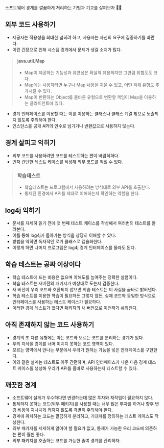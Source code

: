 소프트웨어 경계를 깔끔하게 처리하는 기법과 기교를 살펴보자 💁‍♀️
## 외부 코드 사용하기
- 제공자는 적용성을 최대한 넓히려 하고, 사용자는 자신의 요구에 집중하기를 바란다.
- 이런 긴장으로 인해 시스템 경계에서 문제가 생길 소지가 많다.
> #### java.util.Map
>- Map이 제공하는 기능성과 유연성은 확실히 유용하지만 그만큼 위험도도 크다.
>- Map에는 사용자라면 누구나 Map 내용을 지울 수 있고, 어떤 객체 유형도 추가시킬 수 있다.
>- Map이 반환하는 Object를 올바른 유형으로 변환할 책임이 Map을 이용하는 클라이언트에 있다.

- 경계 인터페이스를 이용할 때는 이를 이용하는 클래스나 클래스 계열 밖으로 노출되지 않도록 주의해야 한다.
- 인스턴스를 공개 API의 인수로 넘기거나 반환값으로 사용하지 않는다.

## 경계 살피고 익히기
- 외부 코드를 사용하려면 코드를 테스트하는 편이 바람직하다.
- 먼저 간단한 테스트 케이스를 작성해 외부 코드를 익힐 수 있다.
> ### 학습테스트
> - 학습테스트는 프로그램에서 사용하려는 방식대로 외부 API를 호출한다.
> - 통제된 환경에서 API를 제대로 이해하는지 확인하는 역할을 한다.
## log4j 익히기
- 문서를 자세히 읽기 전에 첫 번째 테스트 케이스를 작성해서 여러번의 테스트를 돌려본다.
- 이를 통해 log4j가 돌아가는 방식을 상당히 이해할 수 있다.
- 방법을 익히면 독자적인 로거 클래스로 캡슐화한다.
- 이렇게 하면 나머지 프로그램은 log4j 경계 인터페이스를 몰라도 된다.

## 학습 테스트는 공짜 이상이다
- 학습 테스트에 드는 비용은 없으며 이해도를 높여주는 정확한 실험이다.
- 학습 테스트는 새버전의 패키지가 예상대로 도는지 검증한다.
- 새 버전이 우리 코드와 호환되지 않으면 학습 테스트는 이 사실을 곧바로 밝혀낸다.
- 학습 테스트를 이용한 학습이 필요하든 그렇지 않든, 실제 코드와 동일한 방식으로 인터페이스를 사용하는 테스트 케이스가 필요하다.
- 이러한 경계 테스트가 있다면 패키지의 새 버전으로 이전하기 쉬워진다.
## 아직 존재하지 않는 코드 사용하기
- 경계의 또 다른 유형에는 아는 코드와 모르는 코드를 분리하는 경계가 있다.
- 우리 지식을 경계를 너머 미치지 못하는 코드 영역이 있다.
- 모르는 영역에서 만나는 부분에서 우리가 원하는 기능을 넣은 인터페이스를 구현한다.
- 이와 같은 설계는 테스트도 아주 간편하며, API 인터페이스가 나온 다음 경계 테스트 케이스를 생성해 우리가 API를 올바로 사용하는지 테스트할 수 있다.

## 깨끗한 경계
- 소프트웨어 설계가 우수하다면 변경하는데 많은 투자와 재작업이 필요하지 않다.
- 통제하지 못하는 코드(외부 패키지)를 사용할 때는 너무 많은 투자를 하거나 향후 변경 비용이 지나치게 커지지 않도록 각별히 주의해야 한다.
- 경계에 위치하는 코드는 깔끔하게 분리하고, 기대치를 정의하는 테스트 케이스도 작성한다.
- 외부 패키지를 세세하게 알아야 할 필요가 없고, 통제가 가능한 우리 코드에 의존하는 편이 훨씬 좋다.
- 외부 패키지를 호출하는 코드를 가능한 줄여 경계를 관리하자.

